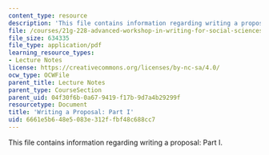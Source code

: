 ```yaml
---
content_type: resource
description: 'This file contains information regarding writing a proposal: Part I.'
file: /courses/21g-228-advanced-workshop-in-writing-for-social-sciences-and-architecture-els-spring-2007/6661e5b648e5083e312ffbf48c688cc7_MIT21G.228S07_proposal.pdf
file_size: 634335
file_type: application/pdf
learning_resource_types:
- Lecture Notes
license: https://creativecommons.org/licenses/by-nc-sa/4.0/
ocw_type: OCWFile
parent_title: Lecture Notes
parent_type: CourseSection
parent_uid: 04f30f6b-0a67-9419-f17b-9d7a4b29299f
resourcetype: Document
title: 'Writing a Proposal: Part I'
uid: 6661e5b6-48e5-083e-312f-fbf48c688cc7
---
```

This file contains information regarding writing a proposal: Part I.